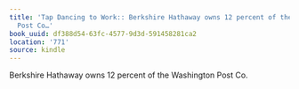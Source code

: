 ```yaml
---
title: 'Tap Dancing to Work:: Berkshire Hathaway owns 12 percent of the Washington
  Post Co…'
book_uuid: df388d54-63fc-4577-9d3d-591458281ca2
location: '771'
source: kindle
---
```


Berkshire Hathaway owns 12 percent of the Washington Post Co.